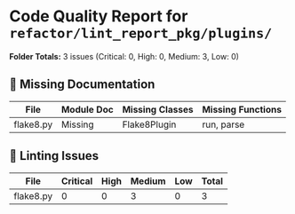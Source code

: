 # Code Quality Report for `refactor/lint_report_pkg/plugins/`

**Folder Totals:** 3 issues (Critical: 0, High: 0, Medium: 3, Low: 0)

## 📄 Missing Documentation
| File | Module Doc | Missing Classes | Missing Functions |
| ---- | -----------| ----------------| ------------------ |
| flake8.py | Missing | Flake8Plugin | run, parse |

## 🧹 Linting Issues
| File | Critical | High | Medium | Low | Total |
| ---- | -------- | ---- | ------ | --- | ----- |
| flake8.py | 0 | 0 | 3 | 0 | 3 |
